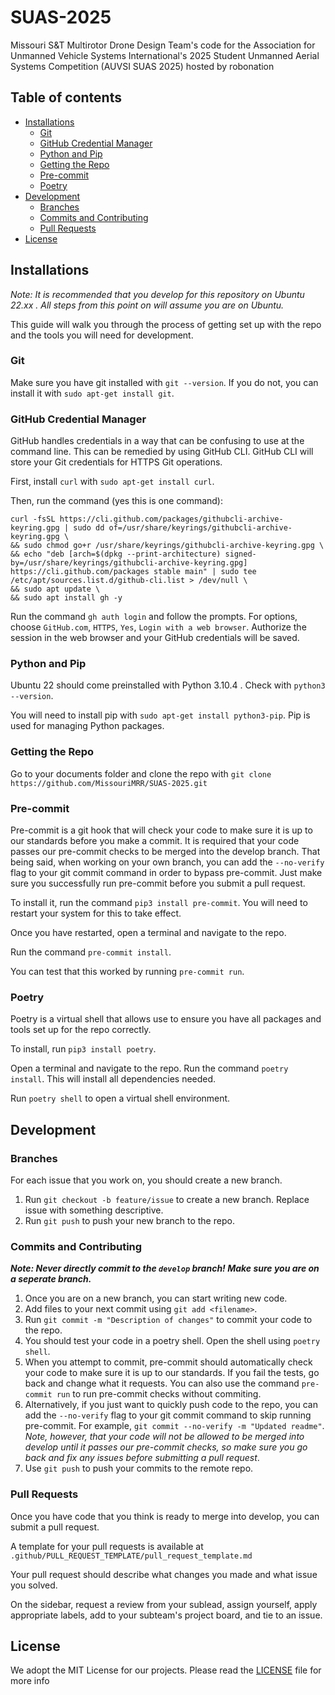 # SUAS-2025

Missouri S&amp;T Multirotor Drone Design Team's code for the Association for Unmanned Vehicle Systems International's 2025 Student Unmanned Aerial Systems Competition (AUVSI SUAS 2025) hosted by robonation

## Table of contents

- [Installations](#installations)
    - [Git](#git)
    - [GitHub Credential Manager](#github-credential-manager)
    - [Python and Pip](#python-and-pip)
    - [Getting the Repo](#getting-the-repo)
    - [Pre-commit](#pre-commit)
    - [Poetry](#poetry)
- [Development](#development)
    - [Branches](#branches)
    - [Commits and Contributing](#commits-and-contributing)
    - [Pull Requests](#pull-requests)
- [License](#license)

## Installations

*Note: It is recommended that you develop for this repository on Ubuntu 22.xx . All steps from this point on will assume you are on Ubuntu.*

This guide will walk you through the process of getting set up with the repo and the tools you will need for development.

### Git

Make sure you have git installed with `git --version`. If you do not, you can install it with `sudo apt-get install git`.

### GitHub Credential Manager

GitHub handles credentials in a way that can be confusing to use at the command line. This can be remedied by using GitHub CLI. GitHub CLI will store your Git credentials for HTTPS Git operations.

First, install `curl` with `sudo apt-get install curl`.

Then, run the command (yes this is one command):

```
curl -fsSL https://cli.github.com/packages/githubcli-archive-keyring.gpg | sudo dd of=/usr/share/keyrings/githubcli-archive-keyring.gpg \
&& sudo chmod go+r /usr/share/keyrings/githubcli-archive-keyring.gpg \
&& echo "deb [arch=$(dpkg --print-architecture) signed-by=/usr/share/keyrings/githubcli-archive-keyring.gpg] https://cli.github.com/packages stable main" | sudo tee /etc/apt/sources.list.d/github-cli.list > /dev/null \
&& sudo apt update \
&& sudo apt install gh -y
```

Run the command `gh auth login` and follow the prompts. For options, choose `GitHub.com`, `HTTPS`, `Yes`, `Login with a web browser`. Authorize the session in the web browser and your GitHub credentials will be saved.

### Python and Pip

Ubuntu 22 should come preinstalled with Python 3.10.4 . Check with `python3 --version`.

You will need to install pip with `sudo apt-get install python3-pip`. Pip is used for managing Python packages.

### Getting the Repo

Go to your documents folder and clone the repo with `git clone https://github.com/MissouriMRR/SUAS-2025.git`

### Pre-commit

Pre-commit is a git hook that will check your code to make sure it is up to our standards before you make a commit. It is required that your code passes our pre-commit checks to be merged into the develop branch. That being said, when working on your own branch, you can add the `--no-verify` flag to your git commit command in order to bypass pre-commit. Just make sure you successfully run pre-commit before you submit a pull request.

To install it, run the command `pip3 install pre-commit`. You will need to restart your system for this to take effect.

Once you have restarted, open a terminal and navigate to the repo.

Run the command `pre-commit install`.

You can test that this worked by running `pre-commit run`.

### Poetry

Poetry is a virtual shell that allows use to ensure you have all packages and tools set up for the repo correctly.

To install, run `pip3 install poetry`.

Open a terminal and navigate to the repo. Run the command `poetry install`. This will install all dependencies needed.

Run `poetry shell` to open a virtual shell environment.


## Development

### Branches

For each issue that you work on, you should create a new branch.

1. Run `git checkout -b feature/issue` to create a new branch. Replace issue with something descriptive.
2. Run `git push` to push your new branch to the repo.

### Commits and Contributing

***Note: Never directly commit to the `develop` branch! Make sure you are on a seperate branch.***

1. Once you are on a new branch, you can start writing new code.
2. Add files to your next commit using `git add <filename>`.
3. Run `git commit -m "Description of changes"` to commit your code to the repo.
4. You should test your code in a poetry shell. Open the shell using `poetry shell`.
5. When you attempt to commit, pre-commit should automatically check your code to make sure it is up to our standards. If you fail the tests, go back and change what it requests. You can also use the command `pre-commit run` to run pre-commit checks without commiting.
6. Alternatively, if you just want to quickly push code to the repo, you can add the `--no-verify` flag to your git commit command to skip running pre-commit. For example, `git commit --no-verify -m "Updated readme"`. *Note, however, that your code will not be allowed to be merged into develop until it passes our pre-commit checks, so make sure you go back and fix any issues before submitting a pull request*.
7. Use `git push` to push your commits to the remote repo.


### Pull Requests

Once you have code that you think is ready to merge into develop, you can submit a pull request.

A template for your pull requests is available at `.github/PULL_REQUEST_TEMPLATE/pull_request_template.md`

Your pull request should describe what changes you made and what issue you solved.

On the sidebar, request a review from your sublead, assign yourself, apply appropriate labels, add to your subteam's project board, and tie to an issue.

## License

We adopt the MIT License for our projects. Please read the [LICENSE](LICENSE) file for more info
